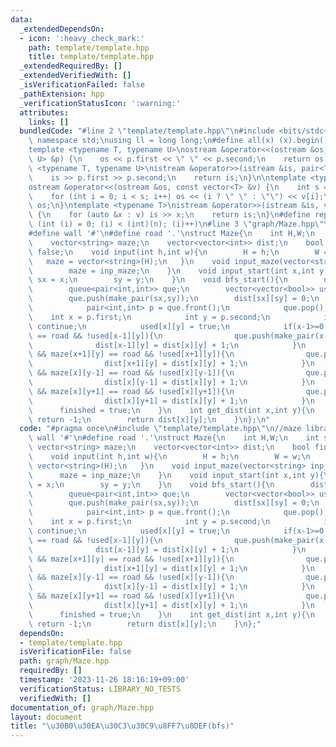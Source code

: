 ```yaml
---
data:
  _extendedDependsOn:
  - icon: ':heavy_check_mark:'
    path: template/template.hpp
    title: template/template.hpp
  _extendedRequiredBy: []
  _extendedVerifiedWith: []
  _isVerificationFailed: false
  _pathExtension: hpp
  _verificationStatusIcon: ':warning:'
  attributes:
    links: []
  bundledCode: "#line 2 \"template/template.hpp\"\n#include <bits/stdc++.h>\nusing\
    \ namespace std;\nusing ll = long long;\n#define all(x) (x).begin(), (x).end()\n\
    template <typename T, typename U>\nostream &operator<<(ostream &os, const pair<T,\
    \ U> &p) {\n    os << p.first << \" \" << p.second;\n    return os;\n}\ntemplate\
    \ <typename T, typename U>\nistream &operator>>(istream &is, pair<T, U> &p) {\n\
    \    is >> p.first >> p.second;\n    return is;\n}\n\ntemplate <typename T>\n\
    ostream &operator<<(ostream &os, const vector<T> &v) {\n    int s = (int)v.size();\n\
    \    for (int i = 0; i < s; i++) os << (i ? \" \" : \"\") << v[i];\n    return\
    \ os;\n}\ntemplate <typename T>\nistream &operator>>(istream &is, vector<T> &v)\
    \ {\n    for (auto &x : v) is >> x;\n    return is;\n}\n#define rep(i, n) for\
    \ (int (i) = 0; (i) < (int)(n); (i)++)\n#line 3 \"graph/Maze.hpp\"\n//maze library\n\
    #define wall '#'\n#define road '.'\nstruct Maze{\n    int H,W;\n    int sx,sy;\n\
    \    vector<string> maze;\n    vector<vector<int>> dist;\n    bool finished =\
    \ false;\n    void input(int h,int w){\n        H = h;\n        W = w;\n     \
    \   maze = vector<string>(H);\n   }\n    void input_maze(vector<string> inp_maze){\n\
    \        maze = inp_maze;\n    }\n    void input_start(int x,int y){\n       \
    \ sx = x;\n        sy = y;\n    }\n    void bfs_start(){\n        dist = vector<vector<int>>(H,vector<int>(W,-1));\n\
    \        queue<pair<int,int>> que;\n        vector<vector<bool>> used(H,vector<bool>(W,false));\n\
    \        que.push(make_pair(sx,sy));\n        dist[sx][sy] = 0;\n        while(!que.empty()){\n\
    \            pair<int,int> p = que.front();\n            que.pop();\n        \
    \    int x = p.first;\n            int y = p.second;\n            if(used[x][y])\
    \ continue;\n            used[x][y] = true;\n            if(x-1>=0 && maze[x-1][y]\
    \ == road && !used[x-1][y]){\n                que.push(make_pair(x-1,y));\n  \
    \              dist[x-1][y] = dist[x][y] + 1;\n            }\n            if(x+1<H\
    \ && maze[x+1][y] == road && !used[x+1][y]){\n                que.push(make_pair(x+1,y));\n\
    \                dist[x+1][y] = dist[x][y] + 1;\n            }\n            if(y-1>=0\
    \ && maze[x][y-1] == road && !used[x][y-1]){\n                que.push(make_pair(x,y-1));\n\
    \                dist[x][y-1] = dist[x][y] + 1;\n            }\n            if(y+1<W\
    \ && maze[x][y+1] == road && !used[x][y+1]){\n                que.push(make_pair(x,y+1));\n\
    \                dist[x][y+1] = dist[x][y] + 1;\n            }\n        }\n  \
    \      finished = true;\n    }\n    int get_dist(int x,int y){\n        if (!finished)\
    \ return -1;\n        return dist[x][y];\n    }\n};\n"
  code: "#pragma once\n#include \"template/template.hpp\"\n//maze library\n#define\
    \ wall '#'\n#define road '.'\nstruct Maze{\n    int H,W;\n    int sx,sy;\n   \
    \ vector<string> maze;\n    vector<vector<int>> dist;\n    bool finished = false;\n\
    \    void input(int h,int w){\n        H = h;\n        W = w;\n        maze =\
    \ vector<string>(H);\n   }\n    void input_maze(vector<string> inp_maze){\n  \
    \      maze = inp_maze;\n    }\n    void input_start(int x,int y){\n        sx\
    \ = x;\n        sy = y;\n    }\n    void bfs_start(){\n        dist = vector<vector<int>>(H,vector<int>(W,-1));\n\
    \        queue<pair<int,int>> que;\n        vector<vector<bool>> used(H,vector<bool>(W,false));\n\
    \        que.push(make_pair(sx,sy));\n        dist[sx][sy] = 0;\n        while(!que.empty()){\n\
    \            pair<int,int> p = que.front();\n            que.pop();\n        \
    \    int x = p.first;\n            int y = p.second;\n            if(used[x][y])\
    \ continue;\n            used[x][y] = true;\n            if(x-1>=0 && maze[x-1][y]\
    \ == road && !used[x-1][y]){\n                que.push(make_pair(x-1,y));\n  \
    \              dist[x-1][y] = dist[x][y] + 1;\n            }\n            if(x+1<H\
    \ && maze[x+1][y] == road && !used[x+1][y]){\n                que.push(make_pair(x+1,y));\n\
    \                dist[x+1][y] = dist[x][y] + 1;\n            }\n            if(y-1>=0\
    \ && maze[x][y-1] == road && !used[x][y-1]){\n                que.push(make_pair(x,y-1));\n\
    \                dist[x][y-1] = dist[x][y] + 1;\n            }\n            if(y+1<W\
    \ && maze[x][y+1] == road && !used[x][y+1]){\n                que.push(make_pair(x,y+1));\n\
    \                dist[x][y+1] = dist[x][y] + 1;\n            }\n        }\n  \
    \      finished = true;\n    }\n    int get_dist(int x,int y){\n        if (!finished)\
    \ return -1;\n        return dist[x][y];\n    }\n};"
  dependsOn:
  - template/template.hpp
  isVerificationFile: false
  path: graph/Maze.hpp
  requiredBy: []
  timestamp: '2023-11-26 18:16:19+09:00'
  verificationStatus: LIBRARY_NO_TESTS
  verifiedWith: []
documentation_of: graph/Maze.hpp
layout: document
title: "\u30B0\u30EA\u30C3\u30C9\u8FF7\u8DEF(bfs)"
---
```

